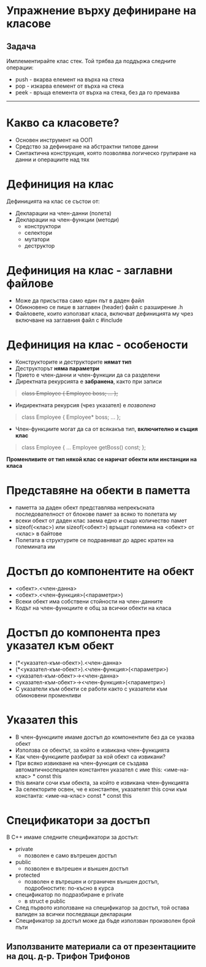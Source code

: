 # Упражнение върху дефиниране на класове

## Задача
Имплементирайте клас стек. Той трябва да поддържа следните операции:
- push - вкарва елемент на върха на стека
- pop - изкарва елемент от върха на стека
- peek - връща елемента от върха на стека, без да го премахва


----------
# Какво са класовете?  
- Основен инструмент на ООП  
- Средство за дефиниране на абстрактни типове данни  
- Синтактична конструкция, която позволява логическо групиране на данни и операциите над тях  

# Дефиниция на клас
Дефиницията на клас се състои от:  
- Декларации на член-данни (полета)
- Декларации на член-функции (методи)
  - конструктори
  - селектори
  - мутатори
  - деструктор
  
# Дефиниция на клас - заглавни файлове  
- Може да присъства само един път в даден файл
- Обикновено се пише в заглавен (header) файл с разширение .h
- Файловете, които използват класа, включват дефиницията му чрез включване на заглавния файл с #include

# Дефиниция на клас - особености  
- Конструкторите и деструкторите **нямат тип**
- Деструкторът **няма параметри**
- Прието е член-данни и член-функции да са разделени
- Директната рекурсията е **забранена**, както при записи
> ~~class Employee { Employee boss; ... };~~
- Индиректната рекурсия (чрез указател) е *позволена*
> class Employee { Employee* boss; ... };
- Член-функциите могат да са от всякакъв тип, **включително и същия клас**
> class Employee { ... Employee getBoss() const; };

**Променливите от тип някой клас се наричат обекти или инстанции на класа**

# Представяне на обекти в паметта
- паметта за даден обект представлява непрекъсната последователност от блокове памет за всяко то полетата му
- всеки обект от даден клас заема едно и също количество памет
- sizeof(<клас>) или sizeof(<обект>) връщат големина на <обект> от <клас> в байтове
- Полетата в структурите се подравняват до адрес кратен на големината им 

# Достъп до компонентите на обект
- <обект>.<член-данна>
- <обект>.<член-функция>(<параметри>)
- Всеки обект има собствени стойности на член-данните
- Кодът на член-функциите е общ за всички обекти на класа

# Достъп до компонента през указател към обект
- (*<указател-към-обект>).<член-данна>
- (*<указател-към-обект>).<член-функция>(<параметри>)
- <указател-към-обект>-><член-данна>
- <указател-към-обект>-><член-функция>(<параметри>)
- С указатели към обекти се работи както с указатели към обикновени променливи

# Указател this
- В член-функциите имаме достъп до компонентите без да се указва обект
- Използва се обектът, за който е извикана член-функцията
- Как член-функциите разбират за кой обект са извикани?
- При всяко извикване на член-функция се създава автоматичноспециален константен указател с име this: <име-на-клас> * const this
- this винаги сочи към обекта, за който е извикана член-функцията
- За селекторите освен, че е константен, указателят this сочи към константа: <име-на-клас> const * const this

# Спецификатори за достъп
В C++ имаме следните спецификатори за достъп:
- private
  - позволен е само вътрешен достъп
- public
  - позволен е вътрешен и външен достъп
- protected
   - позволен е вътрешен и ограничен външен достъп, подробностите: по-късно в курса
- спецификатор по подразбиране е private
  - в struct е public
- След първото използване на спецификатор за достъп, той остава валиден за всички последващи декларации
- Спецификатор за достъп може да бъде използван произволен брой пъти


## **Използваните материали са от презентациите на доц. д-р. Трифон Трифонов**
